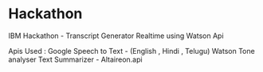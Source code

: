 # Hackathon
IBM Hackathon - Transcript Generator Realtime using Watson Api

Apis Used : Google Speech to Text - (English , Hindi , Telugu)
            Watson Tone analyser 
            Text Summarizer - Altaireon.api
